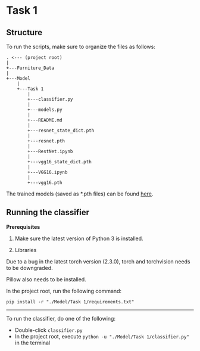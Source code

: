 # Task 1

## Structure

To run the scripts, make sure to organize the files as follows:

```
. <--- (project root)
|
+---Furniture_Data
|       
+---Model
    |
    +---Task 1
        |
        +---classifier.py
        |           
        +---models.py
        |           
        +---README.md
        | 
        +---resnet_state_dict.pth
        | 
        +---resnet.pth
        | 
        +---RestNet.ipynb
        | 
        +---vgg16_state_dict.pth
        | 
        +---VGG16.ipynb
        | 
        +---vgg16.pth
```

The trained models (saved as *.pth files) can be found [here](https://rmiteduau.sharepoint.com/:f:/s/COSC2753MachineLearning/EhceSkrgDOpPqfrDC7Yrsf8BO_xriQNQ4woqAIFDNy3S5A?e=kzoJPW).

## Running the classifier

**Prerequisites**

1. Make sure the latest version of Python 3 is installed.

2. Libraries

Due to a bug in the latest torch version (2.3.0), torch and torchvision needs to be downgraded.

Pillow also needs to be installed.

In the project root, run the following command:

`pip install -r "./Model/Task 1/requirements.txt"`

---

To run the classifier, do one of the following:

- Double-click `classifier.py`
- In the project root, execute `python -u "./Model/Task 1/classifier.py"` in the terminal

